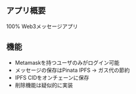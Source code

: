 ## アプリ概要
100% Web3メッセージアプリ

## 機能
- Metamaskを持つユーザのみがログイン可能
- メッセージの保存はPinata IPFS → ガス代の節約
- IPFS CIDをオンチェーンに保存
- 削除機能は疑似的に実装
